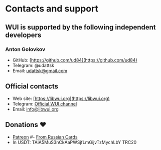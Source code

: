 # Contacts and support

## WUI is supported by the following independent developers
### Anton Golovkov
- GitHub: [https://github.com/ud84](https://github.com/ud84)
- Telegram: @udattsk
- Email: [udattsk@gmail.com](mailto:udattsk@gmail.com)

## Official contacts
- Web site: [https://libwui.org](https://libwui.org)
- Telegram: [Official WUI channel](https://t.me/libwui)
- Email: [info@libwui.org](mailto:info@libwui.org)

## Donations ❤️
- [Patreon](https://www.patreon.com/user/membership?u=66230239)
#- [From Russian Cards](https://libwui.org/donate/)
- In USDT: TAiA5MuS3nCkAaPWSjfLmGijvTzMychLbY TRC20

